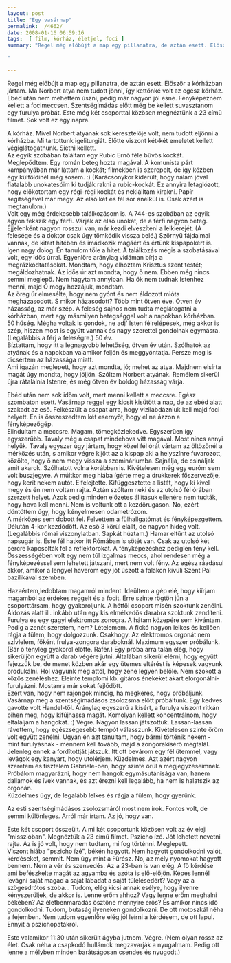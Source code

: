 ```yaml
---
layout: post
title: "Egy vasárnap"
permalink:  /4662/ 
date: 2008-01-16 06:59:16
tags:  [ film, kórház, életjel, foci ] 
summary: "Regel még előbújt a map egy pillanatra, de aztán esett. Először a kórházban jártam. Ma Norbert atya nem tudott jönni, így kettőnké volt az egész kórház. Ebéd után nem mehettem úszni, pedig már nagyon jól esne. Fényképeznem kellett a focimeccsen. Szentségimádás előtt még be kellett suvasztanom egy furulya próbát. Este még két csoporttal közösen megnéztünk a 23 című filmet. Sok volt ez egy napra.  
"

---
```

Regel még előbújt a map egy pillanatra, de aztán esett. Először a kórházban jártam. Ma Norbert atya nem tudott jönni, így kettőnké volt az egész kórház. Ebéd után nem mehettem úszni, pedig már nagyon jól esne. Fényképeznem kellett a focimeccsen. Szentségimádás előtt még be kellett suvasztanom egy furulya próbát. Este még két csoporttal közösen megnéztünk a 23 című filmet. Sok volt ez egy napra.

A kórház. Mivel Norbert atyának sok keresztelője volt, nem tudott eljönni a kórházba. Mi tartottunk igeliturgiát. Előtte viszont két-két emeletet kellett végiglátogatnunk. Sietni kellett.  
Az egyik szobában találtam egy Rubic Ernő féle bűvös kockát. Meglepődtem. Egy román beteg hozta magával. A komunista párt kampányában már láttam a kockát; filmekben is szerepelt, de így kézben egy külföldinél még sosem. :) (Karácsonykor kiderült, hogy nálam jóval fiatalabb unokatesóim ki tudják rakni a rubic-kockát. Ez annyira letaglózott, hogy előkotortam egy régi-régi kockát és nekiálltam kirakni. Papír segítségével már megy. Az első két és fél sor anélkül is. Csak azért is megtanulom.)  
Volt egy még érdekesebb találkozásom is. A 744-es szobában az egyik ágyon fekszik egy férfi. Várják az első unokát, de a férfi nagyon beteg. Éjjelenként nagyon rosszul van, már kezdi elveszíteni a lelkierejét. (A felesége és a doktor csak úgy tömködik vissza belé.) Szörnyű fájdalmai vannak, de kitart hitében és imádkozik magáért és értünk kispapokért is. Igen nagy dolog. Én tanulom tőle a hitet. A találkozás mégis a szobatásával volt, egy idős úrral. Egyenlőre aránylag vidáman bírja a megrázkódtatásokat. Mondtam, hogy elhoztam Krisztus szent testét; megáldozhatnak. Az idős úr azt mondta, hogy ő nem. Ebben még nincs semmi meglepő. Nem hagytam annyiban. Ha ők nem tudnak Istenhez menni, majd Ő megy hozzájuk, mondtam.  
Az öreg úr elmesélte, hogy nem gyónt és nem áldozott mióta megházasodott. S mikor házasodott? Több mint ötven éve. Ötven év házasság, az már szép. A feleség sajnos nem tudta meglátogatni a kórházban, mert egy másmilyen betegséggel volt a napokban kórházban. 50 hűség. Mégha voltak is gondok, ne adj' Isten félrelépések, még akkor is szép, hiszen most is együtt vannak és nagy szerettel gondolnak egymásra. (Legalábbis a férj a feleségre.) 50 év.  
Bíztattam, hogy itt a legnagyobb lehetőség, ötven év után. Szólhatok az atyának és a napokban valamikor feljön és meggyóntatja. Persze meg is dicsértem az házassága miatt.  
Ami igazán meglepett, hogy azt mondta, jó; mehet az atya. Majdnem elsírta magát úgy mondta, hogy jöjjön. Szóltam Norbert atyának. Remélem sikerül újra rátalálnia Istenre, és még ötven év boldog házasság várja.

Ebéd után nem sok időm volt, mert menni kellett a meccsre. Egész szombaton esett. Vasárnap reggel egy kicsit kisütött a nap, de az ebéd alatt szakadt az eső. Felkészült a csapat arra, hogy vizilabdázniuk kell majd foci helyett. Én is összeszedtem két esernyőt, hogy el ne ázzon a fényképezőgép.  
Elindultam a meccsre. Magam, tömegközlekedve. Egyszerűen így egyszerűbb. Tavaly még a csapat mindehova vitt magával. Most nincs annyi helyük. Tavaly egyszer úgy jártam, hogy közel fél órát vártam az öltözőnél a mérközés után, s amikor végre kijött az a kispap aki a helyszínre fuvarozott, közölte, hogy ő nem megy vissza a szemináriumba. Sajnálja, de csináljak amit akarok. Szólhatott volna korábban is. Kivételesen még egy euróm sem volt buszjegyre. A múltkor meg hiába ígérte meg a drukkerek főszervezője, hogy kerít nekem autót. Elfelejtette. Kifüggesztette a listát, hogy ki kivel megy és én nem voltam rajta. Aztán szóltam neki és az utolsó fél órában szerzett helyet. Azok pedig minden előzetes állításuk ellenére nem tudták, hogy hova kell menni. Nem is voltunk ott a kezdőrugáson. No, ezért döntöttem úgy, hogy kényelmesen odametrózom.  
A mérkőzés sem dobott fel. Felvettem a fülhallgatómat és fényképezgettem. Délután 4-kor kezdődött. Az eső 3 körül elállt, de nagyon hideg volt. (Legalábbis római viszonylatban. Sapkát húztam.) Hamar eltűnt az utolsó napsugár is. Este fél hatkor itt Rómában is sötét van. Csak az utolsó két percre kapcsolták fel a reflektorokat. A fényképezéshez pediglen fény kell.  
Összességében volt egy nem túl izgalmas meccs, ahol rendesen még a fényképezéssel sem lehetett játszani, mert nem volt fény. Az egész ráadásul akkor, amikor a lengyel haverom egy jót úszott a falakon kívüli Szent Pál bazilikával szemben.

Hazaértem,ledobtam magamról mindent. Ideültem a gép elé, hogy kiírjam magamból az érdekes reggelt és a focit. Erre szinte rögtön jün a csoporttársam, hogy gyakoroljunk. A hétfői csoport misén szoktunk zenélni. Áldozás alatt ill. inkább után egy kis elmélkedős darabra szoktunk zendíteni. Furulya és egy gagyi elektromos zonogra. A hátam közepére sem kívántam. Pedig a zenét szeretem, nem? Lételemem. A fickó nagyon lelkes és kellően rágja a fülem, hogy dolgozzunk. Csakhogy. Az elektromos orgonát nem szívlelem, főként frulya-zongora daraboknál. Maximum egyszer próbálunk. (Bár ő tényleg gyakorol előtte. Ráfér.) Egy próba arra talán elég, hogy sikerüljön együtt a darab végére jutni. Általában sikerül elérni, hogy együtt fejezzük be, de menet közben akár egy ütemes eltérést is képesek vagyunk produkálni. Hol vagyunk még attól, hogy zene legyen belőle. Nem szokott a közös zenéléshez. Eleinte templomi kb. gitáros énekeket akart elorgonálni-furulyázni. Mostanra már sokat fejlődött.  
Ezért van, hogy nem rajongok mindig, ha megkeres, hogy próbáljunk. Vasárnap még a szentségimádásos zsolozsma előtt próbáltunk. Egy kedves gavotte volt Handel-től. Aránylag egyszerű a kísért, a furulya viszont ritkán pihen meg, hogy kifújhassa magát. Komolyan kellett koncentrálnom, hogy eltaláljam a hangokat. :) Végre. Nagyon lassan játszottuk. Lassan-lassan rávettem, hogy egészségesebb tempót válasszunk. Kivételesen szinte öröm volt együtt zenélni. Ugyan én azt tanultam, hogy bármi történik nekem - mint furulyásnak - mennem kell tovább, majd a zongorakísérő megtalál. Jelenleg ennek a fordítottját játszuk. Itt ott bevárom egy fél ütemmel, vagy levágok egy kanyart, hogy utolérjem. Küzdelmes. Azt azért nagyon szeretem és tisztelem Gabriele-ben, hogy szinte örül a megjegyzéseimnek. Próbálom magyarázni, hogy nem hangok egymásutánisága van, hanem dallamok és ívek vannak, és azt érezni kell legalább, ha nem is halatszik az orgonán.   
Küzdelmes ügy, de legalább lelkes és rágja a fülem, hogy gyerünk.

Az esti szentségimádásos zsolozsmáról most nem írok. Fontos volt, de semmi különleges. Arról már írtam. Az jó, hogy van.

Este két csoport összeült. A mi két csoportunk közösen volt az év eleji "misszióban". Megnéztük a 23 című filmet. Pszicho ízé. Jót lehetett nevetni rajta. Az is jó volt, hogy nem tudtam, mi fog történni. Meglepett.  
Viszont hiába "pszicho ízé", békén hagyott. Nem hagyott gondolkodni valót, kérdéseket, semmit. Nem úgy mint a Fűrész. No, az mély nyomokat hagyott bennem. Nem a vér és szenvedés. Az a 23-ban is van elég. A fő kérdése ami befészkelte magát az agyamba és azóta is elő-előjön. Képes lennél levágni saját magad a saját lábadat a saját túlélésedért? Vagy az a szögesdrótos szoba... Tudom, elég kicsi annak esélye, hogy ilyenre kényszerüljek, de akkor is. Lenne erőm ahhoz? Vagy lenne erőm meghalni békében? Az életbenmaradás ösztöne mennyire erős? És amikor nincs idő gondolkodni. Tudom, butaság ilyeneken gondolkozni. De ott motoszkál néha a fejemben. Nem tudom egyenlőre elég jól leírni a kérdésem, de ott lapul. Ennyit a pszichopatákról.

Este valamikor 11:30 után sikerült ágyba jutnom. Végre. (Nem olyan rossz az élet. Csak néha a csapkodó hullámok megzavarják a nyugalmam. Pedig ott lenne a mélyben minden barátságosan csendes és nyugodt.)

